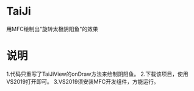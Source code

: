 # TaiJi
用MFC绘制出"旋转太极阴阳鱼"的效果

# 说明
  1.代码只重写了TaiJiView的onDraw方法来绘制阴阳鱼。
  2.下载该项目，使用VS2019打开即可。
  3.VS2019须安装MFC开发组件，方能运行。



